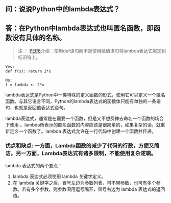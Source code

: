 ## 问：说说Python中的lambda表达式？

## 答：在Python中lambda表达式也叫匿名函数，即函数没有具体的名称。

> 注 ： [PEP8](https://github.com/2048JiaLi/my-learning-100days/blob/master/PEP8.md)介绍：使用def语句而不是使用赋值语句将lambda表达式绑定到标识符上。
```
Yes:
def f(x): return 2*x

No:
f = lambda x: 2*x
```

lambda表达式是Python中一类特殊的定义函数的形式，使用它可以定义一个匿名函数。与其它语言不同，Python的lambda表达式的函数体只能有单独的一条语句，也就是返回值表达式语句。

lambda表达式，通常是在需要一个函数，但是又不想费神去命名一个函数的场合下使用 。lambda所表示的匿名函数的内容应该是很简单的，如果复杂的话，就重新定义一个函数了。lambda 表达式允许在一行代码中创建一个函数并传递。

### 优点和缺点: 一方面，Lambda函数的减少了代码的行数，方便又简洁。另一方面，Lambda表达式有诸多限制，不能使用复杂逻辑。

lambda 表达式的两个要点：

1. lambda 表达式必须使用 lambda 关键字定义。
2. 在 lambda 关键字之后、冒号左边为参数列表，可不带参数，也可有多个参数。若有多个参数，则参数间用逗号隔开，冒号右边为 lambda 表达式的返回值。
